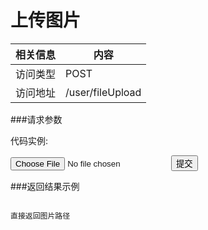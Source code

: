 


# 上传图片
 相关信息 | 内容
 ------ | ------
 访问类型 | POST
 访问地址 | /user/fileUpload

###请求参数

 代码实例:
   <form id="firstUpdateForm" action="user/fileUpload" method="post"
		enctype="multipart/form-data" class="form-horizontal" role="form"
		target="hidden_frame">
		<input type="file" name="file">
		<input type="submit" value="提交" />
	</form>

###返回结果示例

```

直接返回图片路径



```
